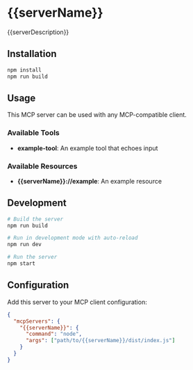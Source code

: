 # {{serverName}}

{{serverDescription}}

## Installation

```bash
npm install
npm run build
```

## Usage

This MCP server can be used with any MCP-compatible client.

### Available Tools

- **example-tool**: An example tool that echoes input

### Available Resources

- **{{serverName}}://example**: An example resource

## Development

```bash
# Build the server
npm run build

# Run in development mode with auto-reload
npm run dev

# Run the server
npm start
```

## Configuration

Add this server to your MCP client configuration:

```json
{
  "mcpServers": {
    "{{serverName}}": {
      "command": "node",
      "args": ["path/to/{{serverName}}/dist/index.js"]
    }
  }
}
```